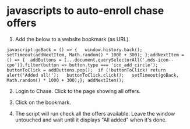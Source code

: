 # javascripts to auto-enroll chase offers

1. Add the below to a website bookmark (as URL).
```
javascript:goBack = () => {   window.history.back();   setTimeout(addNextItem, Math.random() * 1000 + 300); };addNextItem = () => {  addButtons = [...document.querySelectorAll('.mds-icon--cpo')].filter(button => button.type === 'ico_add_circle');    buttonToClick = addButtons.pop();  if (!buttonToClick) return alert('Added all!');   buttonToClick.click();   setTimeout(goBack, Math.random() * 1000 + 300);}; addNextItem();
```

2. Login to Chase. Click to the page showing all offers.

3. Click on the bookmark.

4. The script will run check all the offers available. Leave the window untouched and wait until it displays "All added" when it's done.
